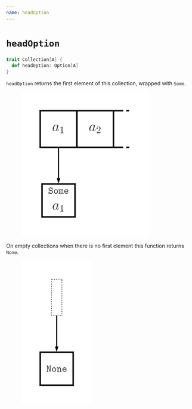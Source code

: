 ```yaml
---
name: headOption
---
```


# `headOption`

~~~ scala
trait Collection[A] {
  def headOption: Option[A]
}
~~~

`headOption` returns the first element of this collection, wrapped with `Some`.

<figure class="diagram">
  <img src="images/headOption.svg" alt="headOption function">
  <!-- <figcaption class="diagram-desc"></figcaption> -->
</figure>

On empty collections when there is no first element this function returns `None`.

<figure class="diagram">
  <img src="images/headOption.2.svg" alt="headOption function">
  <!-- <figcaption class="diagram-desc"></figcaption> -->
</figure>
